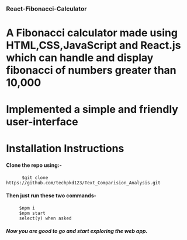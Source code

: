 ### React-Fibonacci-Calculator

# A Fibonacci calculator made using HTML,CSS,JavaScript and React.js which can handle and display fibonacci of numbers greater than 10,000
# Implemented a simple and friendly user-interface

# Installation Instructions

#### Clone the repo using:-
    
          $git clone https://github.com/techpkd123/Text_Comparision_Analysis.git

#### Then just run these two commands-
 
         $npm i
         $npm start
         select(y) when asked
      
##### Now you are good to go and start exploring the web app.  

